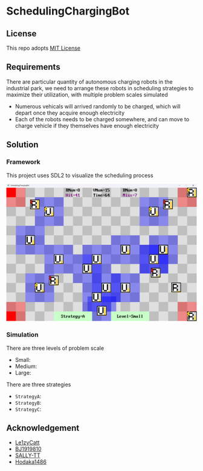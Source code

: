# SchedulingChargingBot

## License
This repo adopts [MIT License](https://spdx.org/licenses/MIT)

## Requirements
There are particular quantity of autonomous charging robots in the industrial park, we need to arrange these robots in scheduling strategies to maximize their utilization, with multiple problem scales simulated
- Numerous vehicals will arrived randomly to be charged, which will depart once they acquire enough electricity
- Each of the robots needs to be charged somewhere, and can move to charge vehicle if they themselves have enough electricity

## Solution

### Framework
This project uses SDL2 to visualize the scheduling process

![Cover.png](https://github.com/WhythZ/SchedulingChargingBot/blob/master/Cover.png)

### Simulation
There are three levels of problem scale
- Small: 
- Medium: 
- Large: 

There are three strategies
- `StrategyA`: 
- `StrategyB`: 
- `StrategyC`: 

## Acknowledgement
- [Le1zyCatt](https://github.com/Le1zyCatt)
- [BJ1919810](https://github.com/BJ1919810)
- [SALLY-TT](https://github.com/SALLY-TT)
- [Hodaka1486](https://github.com/Hodaka1486)